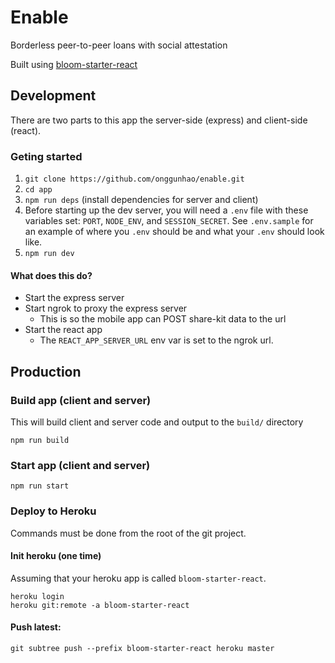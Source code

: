 # Enable
Borderless peer-to-peer loans with social attestation

Built using [bloom-starter-react](https://github.com/hellobloom/bloom-starter/tree/master/bloom-starter-react/)

## Development

There are two parts to this app the server-side (express) and client-side (react).

### Geting started

1. `git clone https://github.com/onggunhao/enable.git`
2. `cd app`
3. `npm run deps` (install dependencies for server and client)
4. Before starting up the dev server, you will need a `.env` file with
   these variables set: `PORT`, `NODE_ENV`, and `SESSION_SECRET`. See
   `.env.sample` for an example of where you `.env` should be and
   what your `.env` should look like.
5. `npm run dev`

#### What does this do?

- Start the express server
- Start ngrok to proxy the express server
  - This is so the mobile app can POST share-kit data to the url
- Start the react app
  - The `REACT_APP_SERVER_URL` env var is set to the ngrok url.

## Production

### Build app (client and server)

This will build client and server code and output to the `build/` directory

```
npm run build
```

### Start app (client and server)

```
npm run start
```

### Deploy to Heroku

Commands must be done from the root of the git project.

#### Init heroku (one time)

Assuming that your heroku app is called `bloom-starter-react`.

```
heroku login
heroku git:remote -a bloom-starter-react
```

#### Push latest:

```
git subtree push --prefix bloom-starter-react heroku master
```
